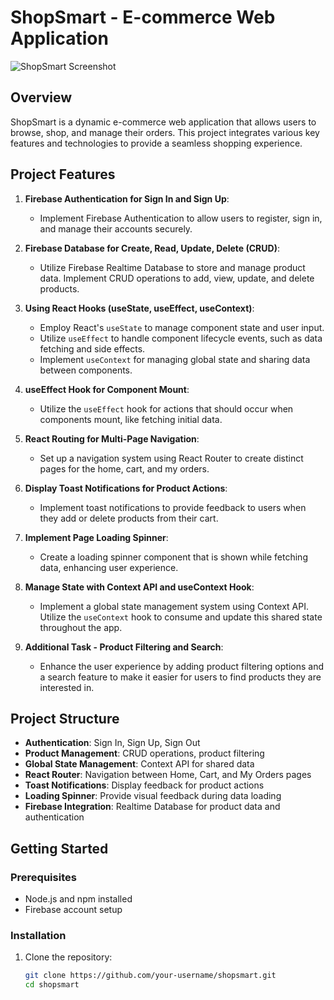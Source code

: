 # ShopSmart - E-commerce Web Application
![ShopSmart Screenshot](./assets/Screenshot_2024-07-28_182145.png)

## Overview

ShopSmart is a dynamic e-commerce web application that allows users to browse, shop, and manage their orders. This project integrates various key features and technologies to provide a seamless shopping experience.

## Project Features

1. **Firebase Authentication for Sign In and Sign Up**:
   - Implement Firebase Authentication to allow users to register, sign in, and manage their accounts securely.

2. **Firebase Database for Create, Read, Update, Delete (CRUD)**:
   - Utilize Firebase Realtime Database to store and manage product data. Implement CRUD operations to add, view, update, and delete products.

3. **Using React Hooks (useState, useEffect, useContext)**:
   - Employ React's `useState` to manage component state and user input.
   - Utilize `useEffect` to handle component lifecycle events, such as data fetching and side effects.
   - Implement `useContext` for managing global state and sharing data between components.

4. **useEffect Hook for Component Mount**:
   - Utilize the `useEffect` hook for actions that should occur when components mount, like fetching initial data.

5. **React Routing for Multi-Page Navigation**:
   - Set up a navigation system using React Router to create distinct pages for the home, cart, and my orders.

6. **Display Toast Notifications for Product Actions**:
   - Implement toast notifications to provide feedback to users when they add or delete products from their cart.

7. **Implement Page Loading Spinner**:
   - Create a loading spinner component that is shown while fetching data, enhancing user experience.

8. **Manage State with Context API and useContext Hook**:
   - Implement a global state management system using Context API. Utilize the `useContext` hook to consume and update this shared state throughout the app.

9. **Additional Task - Product Filtering and Search**:
   - Enhance the user experience by adding product filtering options and a search feature to make it easier for users to find products they are interested in.

## Project Structure

- **Authentication**: Sign In, Sign Up, Sign Out
- **Product Management**: CRUD operations, product filtering
- **Global State Management**: Context API for shared data
- **React Router**: Navigation between Home, Cart, and My Orders pages
- **Toast Notifications**: Display feedback for product actions
- **Loading Spinner**: Provide visual feedback during data loading
- **Firebase Integration**: Realtime Database for product data and authentication

## Getting Started

### Prerequisites

- Node.js and npm installed
- Firebase account setup

### Installation

1. Clone the repository:
   ```bash
   git clone https://github.com/your-username/shopsmart.git
   cd shopsmart
